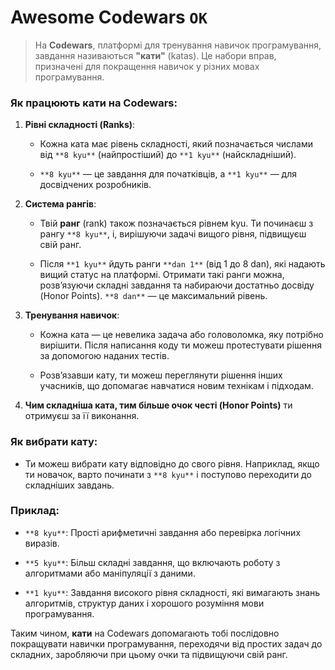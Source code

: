 # Awesome Codewars `OK`

> На **Codewars**, платформі для тренування навичок програмування, завдання називаються **"кати"** (katas). Це набори вправ, призначені для покращення навичок у різних мовах програмування.

### Як працюють кати на Codewars:

1. **Рівні складності (Ranks)**:
    
    - Кожна ката має рівень складності, який позначається числами від `**8 kyu**` (найпростіший) до `**1 kyu**` (найскладніший).
        
    - `**8 kyu**` — це завдання для початківців, а `**1 kyu**` — для досвідчених розробників.
        
2. **Система рангів**:
    
    - Твій **ранг** (rank) також позначається рівнем kyu. Ти починаєш з рангу `**8 kyu**`, і, вирішуючи задачі вищого рівня, підвищуєш свій ранг.
        
    - Після `**1 kyu**` йдуть ранги `**dan 1**` (від 1 до 8 dan), які надають вищий статус на платформі. Отримати такі ранги можна, розв’язуючи складні завдання та набираючи достатньо досвіду (Honor Points). `**8 dan**` — це максимальний рівень.
        
3. **Тренування навичок**:
    
    - Кожна ката — це невелика задача або головоломка, яку потрібно вирішити. Після написання коду ти можеш протестувати рішення за допомогою наданих тестів.
        
    - Розв’язавши кату, ти можеш переглянути рішення інших учасників, що допомагає навчатися новим технікам і підходам.
        
4. **Чим складніша ката, тим більше очок честі (Honor Points)** ти отримуєш за її виконання.
    

### Як вибрати кату:

- Ти можеш вибрати кату відповідно до свого рівня. Наприклад, якщо ти новачок, варто починати з `**8 kyu**` і поступово переходити до складніших завдань.
    

### Приклад:

- `**8 kyu**`: Прості арифметичні завдання або перевірка логічних виразів.
    
- `**5 kyu**`: Більш складні завдання, що включають роботу з алгоритмами або маніпуляції з даними.
    
- `**1 kyu**`: Завдання високого рівня складності, які вимагають знань алгоритмів, структур даних і хорошого розуміння мови програмування.
    

Таким чином, **кати** на Codewars допомагають тобі послідовно покращувати навички програмування, переходячи від простих задач до складних, заробляючи при цьому очки та підвищуючи свій ранг.
